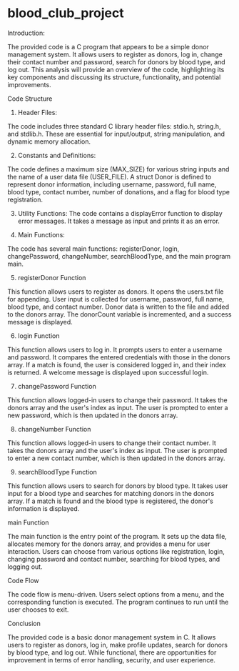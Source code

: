 # blood_club_project

Introduction:

The provided code is a C program that appears to be a simple donor management system. It allows users to register as donors, log in, change their contact number and password, search for donors by blood type, and log out. This analysis will provide an overview of the code, highlighting its key components and discussing its structure, functionality, and potential improvements.

Code Structure

1. Header Files:

The code includes three standard C library header files: stdio.h, string.h, and stdlib.h. These are essential for input/output, string manipulation, and dynamic memory allocation.

2. Constants and Definitions:

The code defines a maximum size (MAX_SIZE) for various string inputs and the name of a user data file (USER_FILE).
A struct Donor is defined to represent donor information, including username, password, full name, blood type, contact number, number of donations, and a flag for blood type registration.

3. Utility Functions:
The code contains a displayError function to display error messages. It takes a message as input and prints it as an error.

4. Main Functions:

The code has several main functions: registerDonor, login, changePassword, changeNumber, searchBloodType, and the main program main.

5. registerDonor Function

This function allows users to register as donors.
It opens the users.txt file for appending.
User input is collected for username, password, full name, blood type, and contact number.
Donor data is written to the file and added to the donors array.
The donorCount variable is incremented, and a success message is displayed.

6. login Function

This function allows users to log in.
It prompts users to enter a username and password.
It compares the entered credentials with those in the donors array.
If a match is found, the user is considered logged in, and their index is returned.
A welcome message is displayed upon successful login.

7. changePassword Function

This function allows logged-in users to change their password.
It takes the donors array and the user's index as input.
The user is prompted to enter a new password, which is then updated in the donors array.

8. changeNumber Function

This function allows logged-in users to change their contact number.
It takes the donors array and the user's index as input.
The user is prompted to enter a new contact number, which is then updated in the donors array.

9. searchBloodType Function

This function allows users to search for donors by blood type.
It takes user input for a blood type and searches for matching donors in the donors array.
If a match is found and the blood type is registered, the donor's information is displayed.

main Function

The main function is the entry point of the program.
It sets up the data file, allocates memory for the donors array, and provides a menu for user interaction.
Users can choose from various options like registration, login, changing password and contact number, searching for blood types, and logging out.

Code Flow

The code flow is menu-driven. Users select options from a menu, and the corresponding function is executed. The program continues to run until the user chooses to exit.

Conclusion

The provided code is a basic donor management system in C. It allows users to register as donors, log in, make profile updates, search for donors by blood type, and log out. While functional, there are opportunities for improvement in terms of error handling, security, and user experience.
